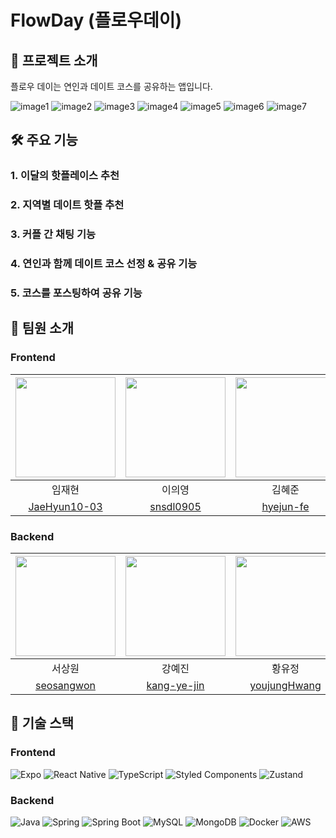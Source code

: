 # FlowDay (플로우데이)

## 📱 프로젝트 소개

플로우 데이는 연인과 데이트 코스를 공유하는 앱입니다.

![image1](image.png) ![image2](image-1.png) ![image3](image-3.png) ![image4](image-4.png) ![image5](image-6.png) ![image6](image-7.png) ![image7](image-8.png)


## 🛠 주요 기능

### 1. 이달의 핫플레이스 추천

### 2. 지역별 데이트 핫플 추천

### 3. 커플 간 채팅 기능

### 4. 연인과 함께 데이트 코스 선정 & 공유 기능

### 5. 코스를 포스팅하여 공유 기능

## 👥 팀원 소개

### Frontend

| <img src="https://avatars.githubusercontent.com/u/174772263?v=4" width="160" height="160"> | <img src="https://avatars.githubusercontent.com/u/105384780?v=4" width="160" height="160"> | <img src="https://avatars.githubusercontent.com/u/175666899?v=4" width="160" height="160"> |
| :----------------------------------------------------------------------------------------: | :----------------------------------------------------------------------------------------: | :----------------------------------------------------------------------------------------: |
|                                           임재현                                           |                                           이의영                                           |                                           김혜준                                           |
|                      [JaeHyun10-03](https://github.com/JaeHyun10-03)                       |                         [snsdl0905](https://github.com/snsdl0905)                          |                         [hyejun-fe](https://github.com/hyejun-fe)                          |

### Backend

| <img src="https://avatars.githubusercontent.com/u/39723498?v=4" width="160" height="160"> | <img src="https://avatars.githubusercontent.com/u/143896003?v=4" width="160" height="160"> | <img src="https://avatars.githubusercontent.com/u/78125105?v=4" width="160" height="160"> | <img src="https://avatars.githubusercontent.com/u/121223022?v=4" width="160" height="160"> | <img src="https://avatars.githubusercontent.com/u/145197184?v=4" width="160" height="160"> |
| :---------------------------------------------------------------------------------------: | :----------------------------------------------------------------------------------------: | :---------------------------------------------------------------------------------------: | :----------------------------------------------------------------------------------------: | :----------------------------------------------------------------------------------------: |
|                                          서상원                                           |                                           강예진                                           |                                          황유정                                           |                                           임재영                                           |                                           천영상                                           |
|                        [seosangwon](https://github.com/seosangwon)                        |                       [kang-ye-jin](https://github.com/kang-ye-jin)                        |                      [youjungHwang](https://github.com/youjungHwang)                      |                            [asklas](https://github.com/asklas)                             |                     [CHUNYOUNGSANG](https://github.com/CHUNYOUNGSANG)                      |

## 🔧 기술 스택

### Frontend

![Expo](https://img.shields.io/badge/Expo-20232A?style=for-the-badge&logo=expo&logoColor=white)
![React Native](https://img.shields.io/badge/React_Native-20232A?style=for-the-badge&logo=react&logoColor=61DAFB)
![TypeScript](https://img.shields.io/badge/TypeScript-007ACC?style=for-the-badge&logo=typescript&logoColor=white)
![Styled Components](https://img.shields.io/badge/Styled_Components-DB7093?style=for-the-badge&logo=styled-components&logoColor=white)
![Zustand](https://img.shields.io/badge/Zustand-593D88?style=for-the-badge&logo=react&logoColor=white)

### Backend

![Java](https://img.shields.io/badge/Java-ED8B00?style=for-the-badge&logo=openjdk&logoColor=white)
![Spring](https://img.shields.io/badge/Spring-6DB33F?style=for-the-badge&logo=spring&logoColor=white)
![Spring Boot](https://img.shields.io/badge/Spring_Boot-6DB33F?style=for-the-badge&logo=spring-boot&logoColor=white)
![MySQL](https://img.shields.io/badge/MySQL-00000F?style=for-the-badge&logo=mysql&logoColor=white)
![MongoDB](https://img.shields.io/badge/MongoDB-47A248?style=for-the-badge&logo=mongodb&logoColor=white)
![Docker](https://img.shields.io/badge/Docker-2496ED?style=for-the-badge&logo=docker&logoColor=white)
![AWS](https://img.shields.io/badge/AWS-232F3E?style=for-the-badge&logo=amazonaws&logoColor=white)
